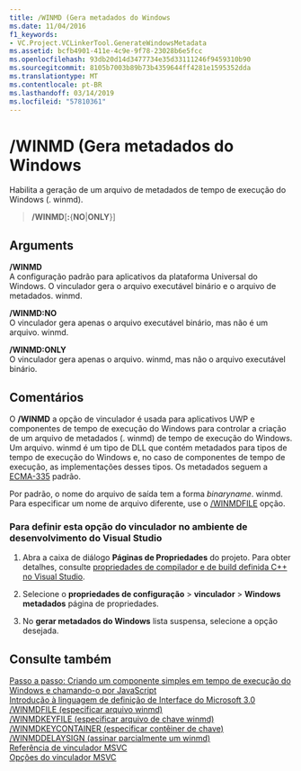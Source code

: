 ```yaml
---
title: /WINMD (Gera metadados do Windows
ms.date: 11/04/2016
f1_keywords:
- VC.Project.VCLinkerTool.GenerateWindowsMetadata
ms.assetid: bcfb4901-411e-4c9e-9f78-23028b6e5fcc
ms.openlocfilehash: 93db20d14d3477734e35d33111246f9459310b90
ms.sourcegitcommit: 8105b7003b89b73b4359644ff4281e1595352dda
ms.translationtype: MT
ms.contentlocale: pt-BR
ms.lasthandoff: 03/14/2019
ms.locfileid: "57810361"
---
```

# <a name="winmd-generate-windows-metadata"></a>/WINMD (Gera metadados do Windows

Habilita a geração de um arquivo de metadados de tempo de execução do Windows (. winmd).

> **/WINMD**\[**:**{**NO**\|**ONLY**}]

## <a name="arguments"></a>Arguments

**/WINMD**<br/>
A configuração padrão para aplicativos da plataforma Universal do Windows. O vinculador gera o arquivo executável binário e o arquivo de metadados. winmd.

**/WINMD:NO**<br/>
O vinculador gera apenas o arquivo executável binário, mas não é um arquivo. winmd.

**/WINMD:ONLY**<br/>
O vinculador gera apenas o arquivo. winmd, mas não o arquivo executável binário.

## <a name="remarks"></a>Comentários

O **/WINMD** a opção de vinculador é usada para aplicativos UWP e componentes de tempo de execução do Windows para controlar a criação de um arquivo de metadados (. winmd) de tempo de execução do Windows. Um arquivo. winmd é um tipo de DLL que contém metadados para tipos de tempo de execução do Windows e, no caso de componentes de tempo de execução, as implementações desses tipos. Os metadados seguem a [ECMA-335](http://www.ecma-international.org/publications/standards/Ecma-335.htm) padrão.

Por padrão, o nome do arquivo de saída tem a forma *binaryname*. winmd. Para especificar um nome de arquivo diferente, use o [/WINMDFILE](winmdfile-specify-winmd-file.md) opção.

### <a name="to-set-this-linker-option-in-the-visual-studio-development-environment"></a>Para definir esta opção do vinculador no ambiente de desenvolvimento do Visual Studio

1. Abra a caixa de diálogo **Páginas de Propriedades** do projeto. Para obter detalhes, consulte [propriedades de compilador e de build definida C++ no Visual Studio](../working-with-project-properties.md).

1. Selecione o **propriedades de configuração** > **vinculador** > **Windows metadados** página de propriedades.

1. No **gerar metadados do Windows** lista suspensa, selecione a opção desejada.

## <a name="see-also"></a>Consulte também

[Passo a passo: Criando um componente simples em tempo de execução do Windows e chamando-o por JavaScript](/windows/uwp/winrt-components/walkthrough-creating-a-simple-windows-runtime-component-and-calling-it-from-javascript)<br/>
[Introdução à linguagem de definição de Interface do Microsoft 3.0](/uwp/midl-3/intro)<br/>
[/WINMDFILE (especificar arquivo winmd)](winmdfile-specify-winmd-file.md)<br/>
[/WINMDKEYFILE (especificar arquivo de chave winmd)](winmdkeyfile-specify-winmd-key-file.md)<br/>
[/WINMDKEYCONTAINER (especificar contêiner de chave)](winmdkeycontainer-specify-key-container.md)<br/>
[/WINMDDELAYSIGN (assinar parcialmente um winmd)](winmddelaysign-partially-sign-a-winmd.md)<br/>
[Referência de vinculador MSVC](linking.md)<br/>
[Opções do vinculador MSVC](linker-options.md)
